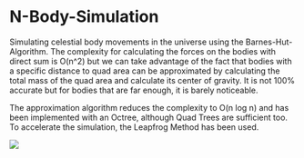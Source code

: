 # N-Body-Simulation
Simulating celestial body movements in the universe using the Barnes-Hut-Algorithm.
The complexity for calculating the forces on the bodies with direct sum is O(n^2) but we can take advantage of the fact that bodies with a specific distance to quad area can be approximated by calculating the total mass of the quad area and calculate its center of gravity. It is not 100% accurate but for bodies that are far enough, it is barely noticeable. 

The approximation algorithm reduces the complexity to O(n log n) and has been implemented with an Octree, although Quad Trees are sufficient too.
To accelerate the simulation, the Leapfrog Method has been used.


![](https://media2.giphy.com/media/xULW8pGaEUY2TmlBS0/giphy.gif?cid=ecf05e474448193215a8a502998ef7eb7ce776ec9baabe4a&rid=giphy.gif)
